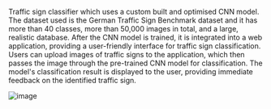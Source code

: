 Traffic sign classifier which uses a custom built and optimised CNN model. The dataset used is the German Traffic Sign Benchmark dataset and it has more than 40 classes, more than 50,000 images in total, and a large, realistic database. After the CNN model is trained, it is integrated into a web application, providing a user-friendly interface for traffic sign classification. Users can upload images of traffic signs to the application, which then passes the image through the pre-trained CNN model for classification. The model's classification result is displayed to the user, providing immediate feedback on the identified traffic sign. 

![image](https://github.com/mfahad960/Traffic-Sign-Classifier/assets/133112083/47c04522-420f-4174-827d-959917cd2ed1)
